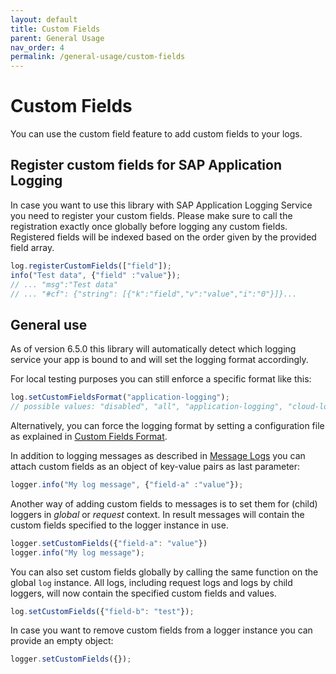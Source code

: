 ```yaml
---
layout: default
title: Custom Fields
parent: General Usage
nav_order: 4
permalink: /general-usage/custom-fields
---
```


# Custom Fields

You can use the custom field feature to add custom fields to your logs.

## Register custom fields for SAP Application Logging

In case you want to use this library with SAP Application Logging Service you need to register your custom fields.
Please make sure to call the registration exactly once globally before logging any custom fields.
Registered fields will be indexed based on the order given by the provided field array.

```js
log.registerCustomFields(["field"]);
info("Test data", {"field" :"value"}); 
// ... "msg":"Test data" 
// ... "#cf": {"string": [{"k":"field","v":"value","i":"0"}]}...
```

## General use

As of version 6.5.0 this library will automatically detect which logging service your app is bound to and will set the logging format accordingly.

For local testing purposes you can still enforce a specific format like this:

```js
log.setCustomFieldsFormat("application-logging");
// possible values: "disabled", "all", "application-logging", "cloud-logging", "default"
```

Alternatively, you can force the logging format by setting a configuration file as explained in [Custom Fields Format](/cf-nodejs-logging-support/configuration/customfieldsformat).

In addition to logging messages as described in [Message Logs](/cf-nodejs-logging-support/general-usage/message-logs) you can attach custom fields as an object of key-value pairs as last parameter:

```js
logger.info("My log message", {"field-a" :"value"}); 
```

Another way of adding custom fields to messages is to set them for (child) loggers in *global* or *request* context.
In result messages will contain the custom fields specified to the logger instance in use.

```js
logger.setCustomFields({"field-a": "value"})
logger.info("My log message"); 
```

You can also set custom fields globally by calling the same function on the global `log` instance.
All logs, including request logs and logs by child loggers, will now contain the specified custom fields and values.

```js
log.setCustomFields({"field-b": "test"});
```

In case you want to remove custom fields from a logger instance you can provide an empty object:

```js
logger.setCustomFields({});
```

